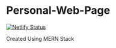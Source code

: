 # Personal-Web-Page
[![Netlify Status](https://api.netlify.com/api/v1/badges/9ec95e11-9b32-4012-886c-d732e074ece5/deploy-status)](https://arturotrujilloq.netlify.app/)

Created Using MERN Stack

